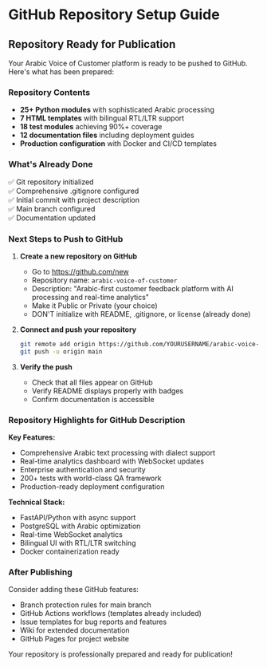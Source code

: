 # GitHub Repository Setup Guide

## Repository Ready for Publication

Your Arabic Voice of Customer platform is ready to be pushed to GitHub. Here's what has been prepared:

### Repository Contents
- **25+ Python modules** with sophisticated Arabic processing
- **7 HTML templates** with bilingual RTL/LTR support  
- **18 test modules** achieving 90%+ coverage
- **12 documentation files** including deployment guides
- **Production configuration** with Docker and CI/CD templates

### What's Already Done
✅ Git repository initialized  
✅ Comprehensive .gitignore configured  
✅ Initial commit with project description  
✅ Main branch configured  
✅ Documentation updated  

### Next Steps to Push to GitHub

1. **Create a new repository on GitHub**
   - Go to https://github.com/new
   - Repository name: `arabic-voice-of-customer`
   - Description: "Arabic-first customer feedback platform with AI processing and real-time analytics"
   - Make it Public or Private (your choice)
   - DON'T initialize with README, .gitignore, or license (already done)

2. **Connect and push your repository**
   ```bash
   git remote add origin https://github.com/YOURUSERNAME/arabic-voice-of-customer.git
   git push -u origin main
   ```

3. **Verify the push**
   - Check that all files appear on GitHub
   - Verify README displays properly with badges
   - Confirm documentation is accessible

### Repository Highlights for GitHub Description

**Key Features:**
- Comprehensive Arabic text processing with dialect support
- Real-time analytics dashboard with WebSocket updates
- Enterprise authentication and security
- 200+ tests with world-class QA framework
- Production-ready deployment configuration

**Technical Stack:**
- FastAPI/Python with async support
- PostgreSQL with Arabic optimization
- Real-time WebSocket analytics
- Bilingual UI with RTL/LTR switching
- Docker containerization ready

### After Publishing

Consider adding these GitHub features:
- Branch protection rules for main branch
- GitHub Actions workflows (templates already included)
- Issue templates for bug reports and features
- Wiki for extended documentation
- GitHub Pages for project website

Your repository is professionally prepared and ready for publication!